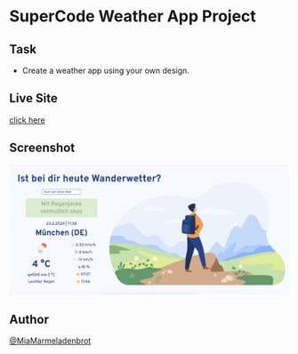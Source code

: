 # SuperCode Weather App Project

## Task

- Create a weather app using your own design.

## Live Site

[click here](./Version_3/index.html)

## Screenshot

![](./Bildschirmfoto%202024-02-23%20um%2017.41.07.png)

## Author

[@MiaMarmeladenbrot](https://github.com/MiaMarmeladenbrot)
